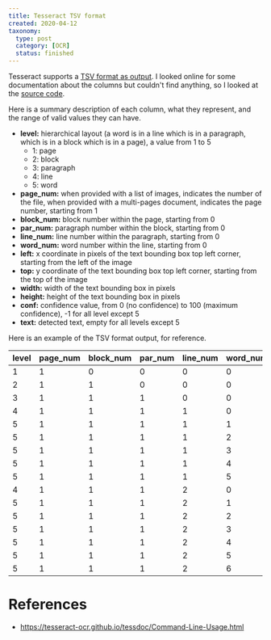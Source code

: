 ```yaml
---
title: Tesseract TSV format
created: 2020-04-12
taxonomy:
  type: post
  category: [OCR]
  status: finished
---
```


Tesseract supports a [TSV format as output](https://tesseract-ocr.github.io/tessdoc/Command-Line-Usage.html#tsv-output-currently-available-in-305-dev-in-master-branch-on-github). I looked online for some documentation about the columns but couldn't find anything, so I looked at the [source code](https://github.com/tesseract-ocr/tesseract/blob/cdebe13d81e2ad2a83be533886750f5491b25262/src/api/baseapi.cpp#L1398).

Here is a summary description of each column, what they represent, and the range of valid values they can have.

* **level:** hierarchical layout (a word is in a line which is in a paragraph, which is in a block which is in a page), a value from 1 to 5
	* 1: page
	* 2: block
	* 3: paragraph
	* 4: line
	* 5: word
* **page_num:** when provided with a list of images, indicates the number of the file, when provided with a multi-pages document, indicates the page number, starting from 1
* **block_num:** block number within the page, starting from 0
* **par_num:** paragraph number within the block, starting from 0
* **line_num:** line number within the paragraph, starting from 0
* **word_num:** word number within the line, starting from 0
* **left:** x coordinate in pixels of the text bounding box top left corner, starting from the left of the image
* **top:** y coordinate of the text bounding box top left corner, starting from the top of the image
* **width:** width of the text bounding box in pixels
* **height:** height of the text bounding box in pixels
* **conf:** confidence value, from 0 (no confidence) to 100 (maximum confidence), -1 for all level except 5
* **text:** detected text, empty for all levels except 5

Here is an example of the TSV format output, for reference.

level|page_num|block_num|par_num|line_num|word_num|left|top|width|height|conf|text
-|-|-|-|-|-|-|-|-|-|-|-
1|1|0|0|0|0|0|0|1024|800|-1
2|1|1|0|0|0|98|66|821|596|-1
3|1|1|1|0|0|98|66|821|596|-1
4|1|1|1|1|0|105|66|719|48|-1
5|1|1|1|1|1|105|66|74|32|90|The
5|1|1|1|1|2|205|67|143|40|87|(quick)
5|1|1|1|1|3|376|69|153|41|89|[brown]
5|1|1|1|1|4|559|71|105|40|89|{fox}
5|1|1|1|1|5|687|73|137|41|89|jumps!
4|1|1|1|2|0|104|115|784|51|-1
5|1|1|1|2|1|104|115|96|33|91|Over
5|1|1|1|2|2|224|117|60|32|89|the
5|1|1|1|2|3|310|117|224|39|88|$43,456.78
5|1|1|1|2|4|561|121|136|42|92|&lt;lazy&gt;
5|1|1|1|2|5|722|123|70|32|92|#90
5|1|1|1|2|6|818|125|70|41|89|dog


# References
* https://tesseract-ocr.github.io/tessdoc/Command-Line-Usage.html
